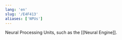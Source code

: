 ```yaml
---
lang: 'en'
slug: '/E4F413'
aliases: ['NPUs']
---
```


Neural Processing Units, such as the [[Neural Engine]].
